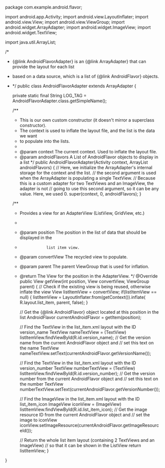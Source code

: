 package com.example.android.flavor;

import android.app.Activity;
import android.view.LayoutInflater;
import android.view.View;
import android.view.ViewGroup;
import android.widget.ArrayAdapter;
import android.widget.ImageView;
import android.widget.TextView;

import java.util.ArrayList;

/*
* {@link AndroidFlavorAdapter} is an {@link ArrayAdapter} that can provide the layout for each list
* based on a data source, which is a list of {@link AndroidFlavor} objects.
* */
public class AndroidFlavorAdapter extends ArrayAdapter<AndroidFlavor> {

    private static final String LOG_TAG = AndroidFlavorAdapter.class.getSimpleName();

    /**
     * This is our own custom constructor (it doesn't mirror a superclass constructor).
     * The context is used to inflate the layout file, and the list is the data we want
     * to populate into the lists.
     *
     * @param context        The current context. Used to inflate the layout file.
     * @param androidFlavors A List of AndroidFlavor objects to display in a list
     */
    public AndroidFlavorAdapter(Activity context, ArrayList<AndroidFlavor> androidFlavors) {
        // Here, we initialize the ArrayAdapter's internal storage for the context and the list.
        // the second argument is used when the ArrayAdapter is populating a single TextView.
        // Because this is a custom adapter for two TextViews and an ImageView, the adapter is not
        // going to use this second argument, so it can be any value. Here, we used 0.
        super(context, 0, androidFlavors);
    }

    /**
     * Provides a view for an AdapterView (ListView, GridView, etc.)
     *
     * @param position The position in the list of data that should be displayed in the
     *                 list item view.
     * @param convertView The recycled view to populate.
     * @param parent The parent ViewGroup that is used for inflation.
     * @return The View for the position in the AdapterView.
     */
    @Override
    public View getView(int position, View convertView, ViewGroup parent) {
        // Check if the existing view is being reused, otherwise inflate the view
        View listItemView = convertView;
        if(listItemView == null) {
            listItemView = LayoutInflater.from(getContext()).inflate(
                    R.layout.list_item, parent, false);
        }

        // Get the {@link AndroidFlavor} object located at this position in the list
        AndroidFlavor currentAndroidFlavor = getItem(position);

        // Find the TextView in the list_item.xml layout with the ID version_name
        TextView nameTextView = (TextView) listItemView.findViewById(R.id.version_name);
        // Get the version name from the current AndroidFlavor object and
        // set this text on the name TextView
        nameTextView.setText(currentAndroidFlavor.getVersionName());

        // Find the TextView in the list_item.xml layout with the ID version_number
        TextView numberTextView = (TextView) listItemView.findViewById(R.id.version_number);
        // Get the version number from the current AndroidFlavor object and
        // set this text on the number TextView
        numberTextView.setText(currentAndroidFlavor.getVersionNumber());

        // Find the ImageView in the list_item.xml layout with the ID list_item_icon
        ImageView iconView = (ImageView) listItemView.findViewById(R.id.list_item_icon);
        // Get the image resource ID from the current AndroidFlavor object and
        // set the image to iconView
        iconView.setImageResource(currentAndroidFlavor.getImageResourceId());

        // Return the whole list item layout (containing 2 TextViews and an ImageView)
        // so that it can be shown in the ListView
        return listItemView;
    }

}
